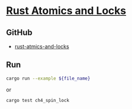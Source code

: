 # [Rust Atomics and Locks](https://marabos.nl/atomics/)

## GitHub

- [rust-atmics-and-locks](https://github.com/m-ou-se/rust-atomics-and-locks)

## Run

```bash
cargo run --example ${file_name}
```

or

```bash
cargo test ch4_spin_lock
```
